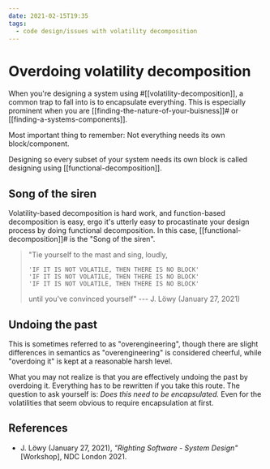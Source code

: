 ```yaml
---
date: 2021-02-15T19:35
tags: 
  - code design/issues with volatility decomposition
---
```


# Overdoing volatility decomposition

When you're designing a system using #[[volatility-decomposition]], a common trap to
fall into is to encapsulate everything. This is especially prominent when you are
[[finding-the-nature-of-your-buisness]]# or [[finding-a-systems-components]].

Most important thing to remember: Not everything needs its own block/component.

Designing so every subset of your system needs its own block is called
designing using [[functional-decomposition]].

## Song of the siren

Volatility-based decomposition is hard work, and function-based decomposition is
easy, ergo it's utterly easy to procastinate your design process by doing
functional decomposition. In this case, [[functional-decomposition]]# is the
"Song of the siren".

> "Tie yourself to the mast and sing, loudly,
>
>     'IF IT IS NOT VOLATILE, THEN THERE IS NO BLOCK'
>     'IF IT IS NOT VOLATILE, THEN THERE IS NO BLOCK'
>     'IF IT IS NOT VOLATILE, THEN THERE IS NO BLOCK'
> 
> until you've convinced yourself"
> --- J. Löwy (January 27, 2021)

## Undoing the past

This is sometimes referred to as "overengineering", though there are slight
differences in semantics as "overengineering" is considered cheerful, while
"overdoing it" is kept at a reasonable harsh level.

What you may not realize is that you are effectively undoing the past by
overdoing it. Everything has to be rewritten if you take this route. The question
to ask yourself is: *Does this need to be encapsulated.* Even for the
volatilities that seem obvious to require encapsulation at first.

## References

- J. Löwy (January 27, 2021), *"Righting Software - System Design"* [Workshop],
  NDC London 2021.
